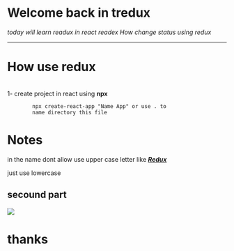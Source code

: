 # Welcome back in tredux

_today will learn readux in react readex
How change status using redux_

___
# How use redux
<br/>
1- create project in react using <b>npx</b>

            npx create-react-app "Name App" or use . to 
            name directory this file 

# <strong>Notes </strong>
<div>
in the name dont allow use upper case letter like <b><i><u>Redux </u></i></b> 

just use lowercase
</div>

## secound part

![](https://imgr.search.brave.com/Gz3Q7vqoiHGLloTtc98Bzz2SbAwoiwDdYzvEIDFchx0/fit/900/492/ce/1/aHR0cHM6Ly93d3cu/Y3JvbmouY29tL2Js/b2cvd3AtY29udGVu/dC91cGxvYWRzL1Jl/YWN0LUhvb2sucG5n)





# thanks